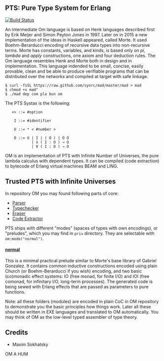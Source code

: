 PTS: Pure Type System for Erlang
-------------------------------

[![Build Status](https://travis-ci.org/groupoid/pts.svg?branch=master)](https://travis-ci.org/groupoid/pts)

An intermediate Om language is based on Henk languages described first
by Erik Meijer and Simon Peyton Jones in 1997. Later on in 2015 a new implementation of the ideas
in Haskell appeared, called Morte. It used Boehm-Berarducci encoding of recursive data types into non-recursive terms.
Morte has constants, variables, and kinds, is based only on *pi*, *lambda* and *apply* constructions,
one axiom and four deduction rules. The Om language resembles Henk and Morte both in design
and in implementation. This language indended to be small, concise, easily provable, clean and be able
to produce verifiable programs that can be distributed over the networks and compiled at target with
safe linkage.


```
$ curl -fsSL https://raw.github.com/synrc/mad/master/mad > mad
$ chmod +x mad"
$ ./mad dep com pla bun om

```

The PTS Systax is the following:

```
   <> ::= #option

    I ::= #identifier

    U ::= * < #number >

    O ::= U | I | ( O ) | O O
            | λ ( I : O ) → O
            | ∀ ( I : O ) → O
```

OM is an implementation of PTS with Infinite Number of Universes,
the pure lambda calculus with dependent types. It can be compiled (code extraction) to bytecode
of Erlang virtual machines BEAM and LING.

Trusted PTS with Infinite Universes
-----------------------------------

In repository OM you may found following parts of core:

* [Parser](https://github.com/groupoid/om/blob/master/src/om_parse.erl)
* [Typechecker](https://github.com/groupoid/om/blob/master/src/om_type.erl)
* [Eraser](https://github.com/groupoid/om/blob/master/src/om_erase.erl)
* [Code Extractor](https://github.com/groupoid/om/blob/master/src/om_extract.erl)

PTS ships with different "modes" (spaces of types with own encodings), or "preludes", which
you may find in `priv` directory. They are selectable with `om:mode("normal")`.

#### [normal](https://github.com/groupoid/om/tree/master/priv/normal)

This is a minimal practical prelude similar to Morte's base library of Gabriel Gonzalez.
It contains common inductive constructions encoded using plain Church (or Boehm-Berarducci if you wish) encoding,
and two basic (co)monadic effect systems: IO (free monad, for finite I/O) and IOI (free comonad,
for infinitary I/O, long-term processes). The generated code is being sewed with
Erlang effects that are passed as parameters to pure functions.

Note: all these folders (modules) are encoded in plain CoC in OM repository to demonstrate
you the basic principles how things work. Later all these should be written in EXE
languages and translated to OM automatically. You may think of OM as the low-level
typed assembler of type theory.

Credits
-------

* Maxim Sokhatsky

OM A HUM
